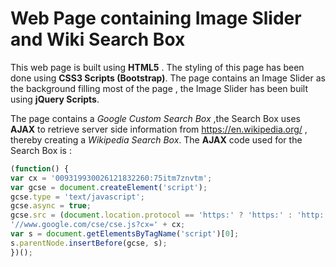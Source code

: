 # Web Page containing Image Slider and Wiki Search Box

This web page is built using **HTML5** . The styling of this page has been done using **CSS3 Scripts (Bootstrap)**. The page contains an Image Slider as the background filling most of the page , the Image Slider has been built using **jQuery Scripts**.

The page contains a *Google Custom Search Box* ,the Search Box uses **AJAX** to retrieve server side information from https://en.wikipedia.org/ , thereby creating a *Wikipedia Search Box*. The **AJAX** code used for the Search Box is :

```javascript
(function() {
var cx = '009319930026121832260:75itm7znvtm';
var gcse = document.createElement('script');
gcse.type = 'text/javascript';
gcse.async = true;
gcse.src = (document.location.protocol == 'https:' ? 'https:' : 'http:') +
'//www.google.com/cse/cse.js?cx=' + cx;
var s = document.getElementsByTagName('script')[0];
s.parentNode.insertBefore(gcse, s);
})();
```